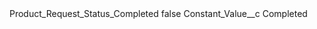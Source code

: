 <?xml version="1.0" encoding="UTF-8"?>
<CustomMetadata xmlns="http://soap.sforce.com/2006/04/metadata" xmlns:xsi="http://www.w3.org/2001/XMLSchema-instance" xmlns:xsd="http://www.w3.org/2001/XMLSchema">
    <label>Product_Request_Status_Completed</label>
    <protected>false</protected>
    <values>
        <field>Constant_Value__c</field>
        <value xsi:type="xsd:string">Completed</value>
    </values>
</CustomMetadata>
